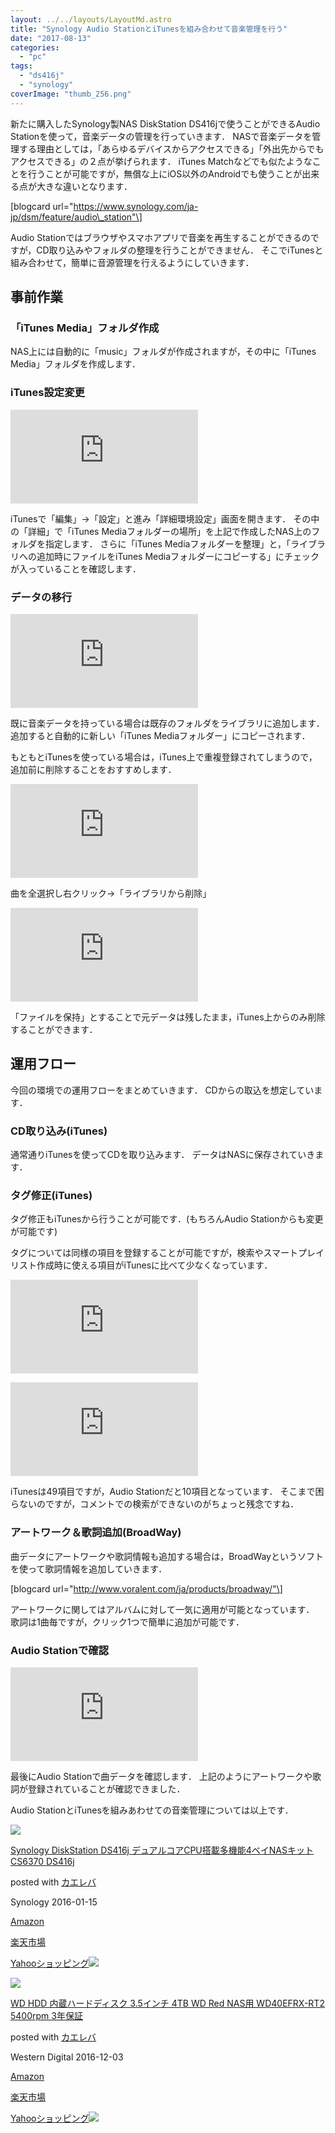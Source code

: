 ```yaml
---
layout: ../../layouts/LayoutMd.astro
title: "Synology Audio StationとiTunesを組み合わせて音楽管理を行う"
date: "2017-08-13"
categories: 
  - "pc"
tags: 
  - "ds416j"
  - "synology"
coverImage: "thumb_256.png"
---
```


新たに購入したSynology製NAS DiskStation DS416jで使うことができるAudio Stationを使って，音楽データの管理を行っていきます． NASで音楽データを管理する理由としては，「あらゆるデバイスからアクセスできる」「外出先からでもアクセスできる」の２点が挙げられます． iTunes Matchなどでも似たようなことを行うことが可能ですが，無償な上にiOS以外のAndroidでも使うことが出来る点が大きな違いとなります．

\[blogcard url="https://www.synology.com/ja-jp/dsm/feature/audio\_station"\]

Audio Stationではブラウザやスマホアプリで音楽を再生することができるのですが，CD取り込みやフォルダの整理を行うことができません． そこでiTunesと組み合わせて，簡単に音源管理を行えるようにしていきます．

## 事前作業

### 「iTunes Media」フォルダ作成

NAS上には自動的に「music」フォルダが作成されますが，その中に「iTunes Media」フォルダを作成します．

### iTunes設定変更

[![](https://mizuka123.net/zenphoto/zp-core/full-image.php?a=2017&i=2017-08-10_07h07_57.png&q=75&wmk=copyright_2017&dsp=Protected%20view&check=9ae95ffca3952a134741b012eb70519ca10727e3)](https://mizuka123.net/zenphoto/zp-core/full-image.php?a=2017&i=2017-08-10_07h07_57.png&q=75&wmk=copyright_2017&dsp=Protected%20view&check=9ae95ffca3952a134741b012eb70519ca10727e3)

iTunesで「編集」→「設定」と進み「詳細環境設定」画面を開きます． その中の「詳細」で「iTunes Mediaフォルダーの場所」を上記で作成したNAS上のフォルダを指定します． さらに「iTunes Mediaフォルダーを整理」と，「ライブラリへの追加時にファイルをiTunes Mediaフォルダーにコピーする」にチェックが入っていることを確認します．

### データの移行

[![](https://mizuka123.net/zenphoto/zp-core/full-image.php?a=2017&i=2017-08-10_07h12_20.png&q=75&wmk=copyright_2017&dsp=Protected%20view&check=9ae95ffca3952a134741b012eb70519ca10727e3)](https://mizuka123.net/zenphoto/zp-core/full-image.php?a=2017&i=2017-08-10_07h12_20.png&q=75&wmk=copyright_2017&dsp=Protected%20view&check=9ae95ffca3952a134741b012eb70519ca10727e3)

既に音楽データを持っている場合は既存のフォルダをライブラリに追加します． 追加すると自動的に新しい「iTunes Mediaフォルダー」にコピーされます．

もともとiTunesを使っている場合は，iTunes上で重複登録されてしまうので，追加前に削除することをおすすめします．

[![](https://mizuka123.net/zenphoto/zp-core/full-image.php?a=2017&i=2017-08-10_07h21_33.png&q=75&wmk=copyright_2017&dsp=Protected%20view&check=9ae95ffca3952a134741b012eb70519ca10727e3)](https://mizuka123.net/zenphoto/zp-core/full-image.php?a=2017&i=2017-08-10_07h21_33.png&q=75&wmk=copyright_2017&dsp=Protected%20view&check=9ae95ffca3952a134741b012eb70519ca10727e3)

曲を全選択し右クリック→「ライブラリから削除」

[![](https://mizuka123.net/zenphoto/zp-core/full-image.php?a=2017&i=2017-08-10_07h16_59.png&q=75&wmk=copyright_2017&dsp=Protected%20view&check=9ae95ffca3952a134741b012eb70519ca10727e3)](https://mizuka123.net/zenphoto/zp-core/full-image.php?a=2017&i=2017-08-10_07h16_59.png&q=75&wmk=copyright_2017&dsp=Protected%20view&check=9ae95ffca3952a134741b012eb70519ca10727e3)

「ファイルを保持」とすることで元データは残したまま，iTunes上からのみ削除することができます．

## 運用フロー

今回の環境での運用フローをまとめていきます． CDからの取込を想定しています．

### CD取り込み(iTunes)

通常通りiTunesを使ってCDを取り込みます． データはNASに保存されていきます．

### タグ修正(iTunes)

タグ修正もiTunesから行うことが可能です．(もちろんAudio Stationからも変更が可能です)

タグについては同様の項目を登録することが可能ですが，検索やスマートプレイリスト作成時に使える項目がiTunesに比べて少なくなっています．

[![](https://mizuka123.net/zenphoto/zp-core/full-image.php?a=2017&i=2017-08-10_07h32_26.png&q=75&wmk=copyright_2017&dsp=Protected%20view&check=9ae95ffca3952a134741b012eb70519ca10727e3)](https://mizuka123.net/zenphoto/zp-core/full-image.php?a=2017&i=2017-08-10_07h32_26.png&q=75&wmk=copyright_2017&dsp=Protected%20view&check=9ae95ffca3952a134741b012eb70519ca10727e3)

[![](https://mizuka123.net/zenphoto/zp-core/full-image.php?a=2017&i=2017-08-10_07h31_45.png&q=75&wmk=copyright_2017&dsp=Protected%20view&check=9ae95ffca3952a134741b012eb70519ca10727e3)](https://mizuka123.net/zenphoto/zp-core/full-image.php?a=2017&i=2017-08-10_07h31_45.png&q=75&wmk=copyright_2017&dsp=Protected%20view&check=9ae95ffca3952a134741b012eb70519ca10727e3)

iTunesは49項目ですが，Audio Stationだと10項目となっています． そこまで困らないのですが，コメントでの検索ができないのがちょっと残念ですね．

### アートワーク＆歌詞追加(BroadWay)

曲データにアートワークや歌詞情報も追加する場合は，BroadWayというソフトを使って歌詞情報を追加していきます．

\[blogcard url="http://www.voralent.com/ja/products/broadway/"\]

アートワークに関してはアルバムに対して一気に適用が可能となっています． 歌詞は1曲毎ですが，クリック1つで簡単に追加が可能です．

### Audio Stationで確認

[![](https://mizuka123.net/zenphoto/zp-core/full-image.php?a=2017&i=2017-08-13_21h37_07.png&q=75&wmk=copyright_2017&dsp=Protected%20view&check=9ae95ffca3952a134741b012eb70519ca10727e3)](https://mizuka123.net/zenphoto/zp-core/full-image.php?a=2017&i=2017-08-13_21h37_07.png&q=75&wmk=copyright_2017&dsp=Protected%20view&check=9ae95ffca3952a134741b012eb70519ca10727e3)

最後にAudio Stationで曲データを確認します． 上記のようにアートワークや歌詞が登録されていることが確認できました．

Audio StationとiTunesを組みあわせての音楽管理については以上です．

[![](/wp/images/41A1tXyz0jL._SL160_.jpg)](http://www.amazon.co.jp/exec/obidos/ASIN/B019R9RITA/mizuka123-22/)

[Synology DiskStation DS416j デュアルコアCPU搭載多機能4ベイNASキット CS6370 DS416j](http://www.amazon.co.jp/exec/obidos/ASIN/B019R9RITA/mizuka123-22/)

posted with [カエレバ](http://kaereba.com)

Synology 2016-01-15

[Amazon](http://www.amazon.co.jp/gp/search?keywords=Synology%20DiskStation%20DS416j%20%E3%83%87%E3%83%A5%E3%82%A2%E3%83%AB%E3%82%B3%E3%82%A2CPU%E6%90%AD%E8%BC%89%E5%A4%9A%E6%A9%9F%E8%83%BD4%E3%83%99%E3%82%A4NAS%E3%82%AD%E3%83%83%E3%83%88%20CS6370%20DS416j&__mk_ja_JP=%E3%82%AB%E3%82%BF%E3%82%AB%E3%83%8A&tag=mizuka123-22)

[楽天市場](https://hb.afl.rakuten.co.jp/hgc/032b53ee.4b34c5ee.0f4a541e.f440145e/?pc=http%3A%2F%2Fsearch.rakuten.co.jp%2Fsearch%2Fmall%2FSynology%2520DiskStation%2520DS416j%2520%25E3%2583%2587%25E3%2583%25A5%25E3%2582%25A2%25E3%2583%25AB%25E3%2582%25B3%25E3%2582%25A2CPU%25E6%2590%25AD%25E8%25BC%2589%25E5%25A4%259A%25E6%25A9%259F%25E8%2583%25BD4%25E3%2583%2599%25E3%2582%25A4NAS%25E3%2582%25AD%25E3%2583%2583%25E3%2583%2588%2520CS6370%2520DS416j%2F-%2Ff.1-p.1-s.1-sf.0-st.A-v.2%3Fx%3D0%26scid%3Daf_ich_link_urltxt%26m%3Dhttp%3A%2F%2Fm.rakuten.co.jp%2F)

[Yahooショッピング![](//ad.jp.ap.valuecommerce.com/servlet/gifbanner?sid=3066752&pid=881990642)](//ck.jp.ap.valuecommerce.com/servlet/referral?sid=3066752&pid=881990642&vc_url=http%3A%2F%2Fsearch.shopping.yahoo.co.jp%2Fsearch%3Fp%3DSynology%2520DiskStation%2520DS416j%2520%25E3%2583%2587%25E3%2583%25A5%25E3%2582%25A2%25E3%2583%25AB%25E3%2582%25B3%25E3%2582%25A2CPU%25E6%2590%25AD%25E8%25BC%2589%25E5%25A4%259A%25E6%25A9%259F%25E8%2583%25BD4%25E3%2583%2599%25E3%2582%25A4NAS%25E3%2582%25AD%25E3%2583%2583%25E3%2583%2588%2520CS6370%2520DS416j&vcptn=kaereba)

[![](/wp/images/514Ps11wc3L._SL160_.jpg)](http://www.amazon.co.jp/exec/obidos/ASIN/B01N00F9YO/mizuka123-22/)

[WD HDD 内蔵ハードディスク 3.5インチ 4TB WD Red NAS用 WD40EFRX-RT2 5400rpm 3年保証](http://www.amazon.co.jp/exec/obidos/ASIN/B01N00F9YO/mizuka123-22/)

posted with [カエレバ](http://kaereba.com)

Western Digital 2016-12-03

[Amazon](http://www.amazon.co.jp/gp/search?keywords=WD%20HDD%20%E5%86%85%E8%94%B5%E3%83%8F%E3%83%BC%E3%83%89%E3%83%87%E3%82%A3%E3%82%B9%E3%82%AF%203.5%E3%82%A4%E3%83%B3%E3%83%81%204TB%20WD%20Red%20NAS%E7%94%A8%20WD40EFRX-RT2%205400rpm%203%E5%B9%B4%E4%BF%9D%E8%A8%BC&__mk_ja_JP=%E3%82%AB%E3%82%BF%E3%82%AB%E3%83%8A&tag=mizuka123-22)

[楽天市場](https://hb.afl.rakuten.co.jp/hgc/032b53ee.4b34c5ee.0f4a541e.f440145e/?pc=http%3A%2F%2Fsearch.rakuten.co.jp%2Fsearch%2Fmall%2FWD%2520HDD%2520%25E5%2586%2585%25E8%2594%25B5%25E3%2583%258F%25E3%2583%25BC%25E3%2583%2589%25E3%2583%2587%25E3%2582%25A3%25E3%2582%25B9%25E3%2582%25AF%25203.5%25E3%2582%25A4%25E3%2583%25B3%25E3%2583%2581%25204TB%2520WD%2520Red%2520NAS%25E7%2594%25A8%2520WD40EFRX-RT2%25205400rpm%25203%25E5%25B9%25B4%25E4%25BF%259D%25E8%25A8%25BC%2F-%2Ff.1-p.1-s.1-sf.0-st.A-v.2%3Fx%3D0%26scid%3Daf_ich_link_urltxt%26m%3Dhttp%3A%2F%2Fm.rakuten.co.jp%2F)

[Yahooショッピング![](//ad.jp.ap.valuecommerce.com/servlet/gifbanner?sid=3066752&pid=881990642)](//ck.jp.ap.valuecommerce.com/servlet/referral?sid=3066752&pid=881990642&vc_url=http%3A%2F%2Fsearch.shopping.yahoo.co.jp%2Fsearch%3Fp%3DWD%2520HDD%2520%25E5%2586%2585%25E8%2594%25B5%25E3%2583%258F%25E3%2583%25BC%25E3%2583%2589%25E3%2583%2587%25E3%2582%25A3%25E3%2582%25B9%25E3%2582%25AF%25203.5%25E3%2582%25A4%25E3%2583%25B3%25E3%2583%2581%25204TB%2520WD%2520Red%2520NAS%25E7%2594%25A8%2520WD40EFRX-RT2%25205400rpm%25203%25E5%25B9%25B4%25E4%25BF%259D%25E8%25A8%25BC&vcptn=kaereba)

